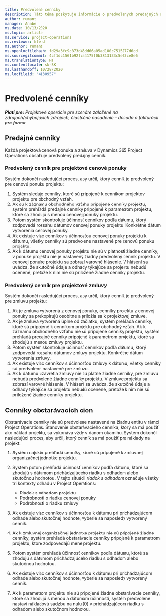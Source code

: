 ```yaml
---
title: Predvolené cenníky
description: Táto téma poskytuje informácie o predvolených predajných a obstarávacích cenníkoch v Project Operations.
author: rumant
manager: Annbe
ms.date: 10/13/2020
ms.topic: article
ms.service: project-operations
ms.reviewer: kfend
ms.author: rumant
ms.openlocfilehash: fd29a3fc9c873d46dd66a05ad100c7515177d6cd
ms.sourcegitcommit: 4cf1dc1561b92fca4175f0b3813133c5e63ce8e6
ms.translationtype: HT
ms.contentlocale: sk-SK
ms.lasthandoff: 10/28/2020
ms.locfileid: "4130957"
---
```

# <a name="default-price-lists"></a>Predvolené cenníky

_**Platí pre:** Projektové operácie pre scenáre založené na zdrojoch/chýbajúcich zdrojoch, čiastočné nasadenie – dohoda o fakturácii pro forma_

## <a name="sales-price-lists"></a>Predajné cenníky

Každá projektová cenová ponuka a zmluva v Dynamics 365 Project Operations obsahuje predvolený predajný cenník. 

### <a name="price-list-default-on-project-quotes"></a>Predvolený cenník pre projektové cenové ponuky
Systém dokončí nasledujúci proces, aby určil, ktorý cenník je predvolený pre cenovú ponuku projektu:

1. Systém sleduje cenníky, ktoré sú pripojené k cenníkom projektov projektu pre obchodný vzťah. 
2. Ak sú k záznamu obchodného vzťahu pripojené cenníky projektu, systém prehľadá predajné cenníky pripojené k parametrom projektu, ktoré sa zhodujú s menou cenovej ponuky projektu.
3. Potom systém skontroluje účinnosť cenníkov podľa dátumu, ktorý zodpovedá rozsahu dátumov cenovej ponuky projektu. Konkrétne dátum vytvorenia cenovej ponuky.
4. Ak existuje viac cenníkov s účinnosťou cenovej ponuky projektu k dátumu, všetky cenníky sú predvolene nastavené pre cenovú ponuku projektu.
5. Ak k dátumu cenovej ponuky projektu nie sú v platnosti žiadne cenníky, v ponuke projektu nie je nastavený žiadny predvolený cenník projektu. V cenovej ponuke projektu sa zobrazí varovné hlásenie. V hlásení sa uvádza, že skutočné údaje a odhady týkajúce sa projektu nebudú ocenené, pretože k nim nie sú priložené žiadne cenníky projektu.

### <a name="price-list-default-on-project-contracts"></a>Predvolený cenník pre projektové zmluvy 
Systém dokončí nasledujúci proces, aby určil, ktorý cenník je predvolený pre zmluvu projektu:

1. Ak je zmluva vytvorená z cenovej ponuky, cenníky projektu z cenovej ponuky sa prekopírujú osobitne a priložia sa k projektovej zmluve.
2. Ak je zmluva vytvorená úplne od začiatku, systém prehľadá cenníky, ktoré sú pripojené k cenníkom projektu pre obchodný vzťah. Ak k záznamu obchodného vzťahu nie sú pripojené cenníky projektu, systém prehľadá predajné cenníky pripojené k parametrom projektu, ktoré sa zhodujú s menou zmluvy projektu.
4. Potom systém skontroluje účinnosť cenníkov podľa dátumu, ktorý zodpovedá rozsahu dátumov zmluvy projektu. Konkrétne dátum vytvorenia zmluvy.
5. Ak existuje viac cenníkov s účinnosťou zmluvy k dátumu, všetky cenníky sú predvolene nastavené pre zmluvu.
6. Ak k dátumu uzavretia zmluvy nie sú platné žiadne cenníky, pre zmluvu nebudú predvolené žiadne cenníky projektu. V zmluve projektu sa zobrazí varovné hlásenie. V hlásení sa uvádza, že skutočné údaje a odhady týkajúce sa projektu nebudú ocenené, pretože k nim nie sú priložené žiadne cenníky projektu.

## <a name="cost-price-lists"></a>Cenníky obstarávacích cien

Obstarávacie cenníky nie sú predvolene nastavené na žiadnu entitu v rámci Project Operations. Stanovenie obstarávacieho cenníka, ktorý sa má použiť ako náklad projektu, sa vykonáva vždy v danom okamihu. Systém dokončí nasledujúci proces, aby určil, ktorý cenník sa má použiť pre náklady na projekt:

1. Systém najskôr prehľadá cenníky, ktoré sú pripojené k zmluvnej organizačnej jednotke projektu.
2. Systém potom prehľadá účinnosť cenníkov podľa dátumu, ktoré sa zhodujú s dátumom prichádzajúceho riadku s odhadom alebo skutočnou hodnotou. V tejto situácii *riadok s odhadom* označuje všetky tri kontexty odhadu v Project Operations:

    - Riadok s odhadom projektu
    - Podrobnosti o riadku cenovej ponuky
    - Podrobnosti o riadku zmluvy
  
3. Ak existuje viac cenníkov s účinnosťou k dátumu pri prichádzajúcom odhade alebo skutočnej hodnote, vyberie sa naposledy vytvorený cenník.
4. Ak k zmluvnej organizačnej jednotke projektu nie sú pripojené žiadne cenníky, systém prehľadá obstarávacie cenníky pripojené k parametrom projektu, ktoré zodpovedajú mene projektu.
5. Potom systém prehľadá účinnosť cenníkov podľa dátumu, ktoré sa zhodujú s dátumom prichádzajúceho riadku s odhadom alebo skutočnou hodnotou. 
6. Ak existuje viac cenníkov s účinnosťou k dátumu pri prichádzajúcom odhade alebo skutočnej hodnote, vyberie sa naposledy vytvorený cenník.
7. Ak k parametrom projektu nie sú pripojené žiadne obstarávacie cenníky, ktoré sa zhodujú s menou a dátumom účinnosti, systém predvolene nastaví nákladovú sadzbu na nulu (0) v prichádzajúcom riadku s odhadom alebo skutočnom hodnotou.
